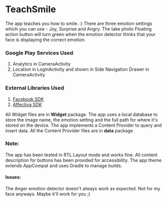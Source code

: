 # TeachSmile

The app teaches you how to smile. :) There are three emotion settings which you can use - Joy, Surprise and Angry. The 
take photo Floating action button will turn green when the emotion detector thinks that your face is displaying the correct emotion.

### Google Play Services Used
1. Analytics in CameraActivity
2. Location in LoginActivity and shown in Side Navigation Drawer in CameraActivity

### External Libraries Used
1. [Facebook SDK](https://developers.facebook.com/docs/android/)
2. [Affectiva SDK](https://developer.affectiva.com/)

All Widget files are in **Widget** package. The app uses a local database to store the image name, the emotion setting and the full 
path for where it's stored on the device. The app implements a Content Provider to query and insert data. All the Content Provider 
files are in **data** package

### Note:
The app has been tested in RTL Layout mode and works fine. All content description for buttons has been provided for accessibility.
The app theme extends AppCompat and uses Gradle to manage builds. 

#### Issues:
The Anger emotion detector doesn't always work as expected. Not for my face anyways. Maybe it'll work for you ;)
